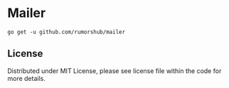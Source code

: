 # Mailer

```shell
go get -u github.com/rumorshub/mailer
```

## License

Distributed under MIT License, please see license file within the code for more details.
